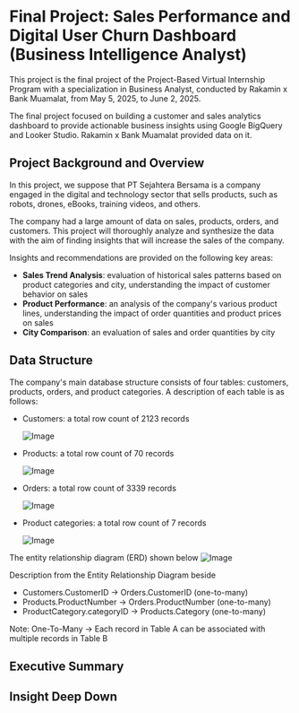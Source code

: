 # Final Project: Sales Performance and Digital User Churn Dashboard (Business Intelligence Analyst)

This project is the final project of the Project-Based Virtual Internship Program with a specialization in Business Analyst, conducted by Rakamin x Bank Muamalat, from May 5, 2025, to June 2, 2025. 

The final project focused on building a customer and sales analytics dashboard to provide actionable business insights using Google BigQuery and Looker Studio. Rakamin x Bank Muamalat provided data on it. 

## Project Background and Overview
In this project, we suppose that PT Sejahtera Bersama is a company engaged in the digital and technology sector that sells products, such as robots, drones, eBooks, training videos, and others. 

The company had a large amount of data on sales, products, orders, and customers. This project will thoroughly analyze and synthesize the data with the aim of finding insights that will increase the sales of the company.

Insights and recommendations are provided on the following key areas:
- **Sales Trend Analysis**: evaluation of historical sales patterns based on product categories and city, understanding the impact of customer behavior on sales
- **Product Performance**: an analysis of the company's various product lines, understanding the impact of order quantities and product prices on sales  
- **City Comparison**: an evaluation of sales and order quantities by city

## Data Structure
The company's main database structure consists of four tables: customers, products, orders, and product categories. A description of each table is as follows:
- Customers: a total row count of 2123 records

  ![Image](https://github.com/user-attachments/assets/b6ae7edf-b432-4068-8cc4-5db3f040ea1a)
- Products: a total row count of 70 records

  ![Image](https://github.com/user-attachments/assets/d6f9f813-7705-4f86-9854-f9a2b92a26ac)
- Orders: a total row count of 3339 records

  ![Image](https://github.com/user-attachments/assets/aef68248-ba82-468b-ac0d-9609090acdcc)
- Product categories: a total row count of 7 records

  ![Image](https://github.com/user-attachments/assets/2289f0a4-df4e-42e7-afd1-8eedae293cdb)

The entity relationship diagram (ERD) shown below
![Image](https://github.com/user-attachments/assets/2955899e-02d3-49cf-82de-5fdb53f0bc2b)

Description from the Entity Relationship Diagram beside
- Customers.CustomerID → Orders.CustomerID (one-to-many)
- Products.ProductNumber → Orders.ProductNumber (one-to-many)
- ProductCategory.categoryID → Products.Category (one-to-many)

Note: One-To-Many → Each record in Table A can be associated with multiple records in Table B

## Executive Summary

## Insight Deep Down
